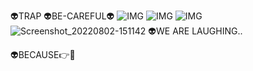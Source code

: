 👽TRAP
👽BE-CAREFUL👽
![IMG](https://thumbs.gfycat.com/CleanSmugCod-max-1mb.gif)
![IMG](https://i.imgur.com/FJNnQFp.gif)
![IMG](https://i.imgur.com/pjEO5JX.gif)
![Screenshot_20220802-151142](https://user-images.githubusercontent.com/20098740/182339482-4a2d00ae-1a9c-4a27-a45f-fdd42983b451.jpg)
👽WE ARE LAUGHING..

👽BECAUSE👉🤳
